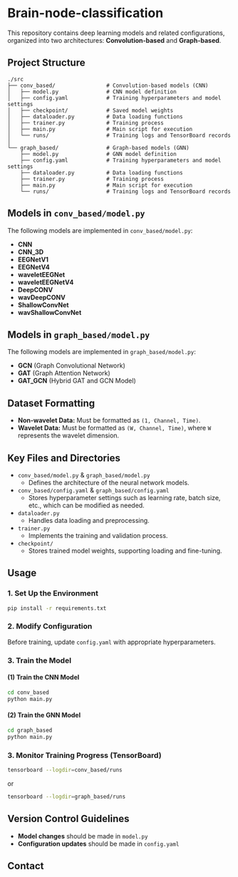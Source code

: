 # Brain-node-classification

This repository contains deep learning models and related configurations, organized into two architectures: **Convolution-based** and **Graph-based**.

## Project Structure

```
./src
├── conv_based/                # Convolution-based models (CNN)
│   ├── model.py               # CNN model definition
│   ├── config.yaml            # Training hyperparameters and model settings
│   ├── checkpoint/            # Saved model weights
│   ├── dataloader.py          # Data loading functions
│   ├── trainer.py             # Training process
│   ├── main.py                # Main script for execution
│   └── runs/                  # Training logs and TensorBoard records
│
└── graph_based/               # Graph-based models (GNN)
    ├── model.py               # GNN model definition
    ├── config.yaml            # Training hyperparameters and model settings
    ├── dataloader.py          # Data loading functions
    ├── trainer.py             # Training process
    ├── main.py                # Main script for execution
    └── runs/                  # Training logs and TensorBoard records
```

## Models in `conv_based/model.py`

The following models are implemented in `conv_based/model.py`:

- **CNN**
- **CNN_3D**
- **EEGNetV1**
- **EEGNetV4**
- **waveletEEGNet**
- **waveletEEGNetV4**
- **DeepCONV**
- **wavDeepCONV**
- **ShallowConvNet**
- **wavShallowConvNet**

## Models in `graph_based/model.py`

The following models are implemented in `graph_based/model.py`:

- **GCN** (Graph Convolutional Network)
- **GAT** (Graph Attention Network)
- **GAT_GCN** (Hybrid GAT and GCN Model)

## Dataset Formatting

- **Non-wavelet Data:** Must be formatted as `(1, Channel, Time)`.
- **Wavelet Data:** Must be formatted as `(W, Channel, Time)`, where `W` represents the wavelet dimension.

## Key Files and Directories

- `conv_based/model.py` & `graph_based/model.py`  
  - Defines the architecture of the neural network models.
- `conv_based/config.yaml` & `graph_based/config.yaml`  
  - Stores hyperparameter settings such as learning rate, batch size, etc., which can be modified as needed.
- `dataloader.py`  
  - Handles data loading and preprocessing.
- `trainer.py`  
  - Implements the training and validation process.
- `checkpoint/`  
  - Stores trained model weights, supporting loading and fine-tuning.

## Usage

### 1. Set Up the Environment
```bash
pip install -r requirements.txt
```

### 2. Modify Configuration
Before training, update `config.yaml` with appropriate hyperparameters.

### 3. Train the Model
#### (1) Train the CNN Model
```bash
cd conv_based
python main.py
```
#### (2) Train the GNN Model
```bash
cd graph_based
python main.py
```

### 3. Monitor Training Progress (TensorBoard)
```bash
tensorboard --logdir=conv_based/runs
```
or
```bash
tensorboard --logdir=graph_based/runs
```

## Version Control Guidelines
- **Model changes** should be made in `model.py`
- **Configuration updates** should be made in `config.yaml`

## Contact

